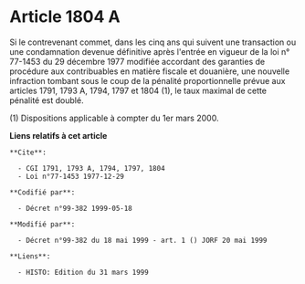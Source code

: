 # Article 1804 A

Si le contrevenant commet, dans les cinq ans qui suivent une transaction ou une condamnation devenue définitive après
l'entrée en vigueur de la loi n° 77-1453 du 29 décembre 1977 modifiée accordant des garanties de procédure aux contribuables
en matière fiscale et douanière, une nouvelle infraction tombant sous le coup de la pénalité proportionnelle prévue aux
articles 1791, 1793 A, 1794, 1797 et 1804 (1), le taux maximal de cette pénalité est doublé.

(1) Dispositions applicable à compter du 1er mars 2000.

**Liens relatifs à cet article**

	**Cite**:

	  - CGI 1791, 1793 A, 1794, 1797, 1804
	  - Loi n°77-1453 1977-12-29

	**Codifié par**:

	  - Décret n°99-382 1999-05-18

	**Modifié par**:

	  - Décret n°99-382 du 18 mai 1999 - art. 1 () JORF 20 mai 1999

	**Liens**:

	  - HISTO: Edition du 31 mars 1999
